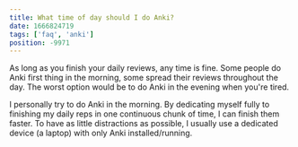 ```yaml
---
title: What time of day should I do Anki?
date: 1666824719
tags: ['faq', 'anki']
position: -9971
---
```


As long as you finish your daily reviews, any time is fine.
Some people do Anki first thing in the morning,
some spread their reviews throughout the day.
The worst option would be to do Anki in the evening when you're tired.

I personally try to do Anki in the morning.
By dedicating myself fully to finishing my daily reps in one continuous chunk of time,
I can finish them faster.
To have as little distractions as possible,
I usually use a dedicated device (a laptop) with only Anki installed/running.
